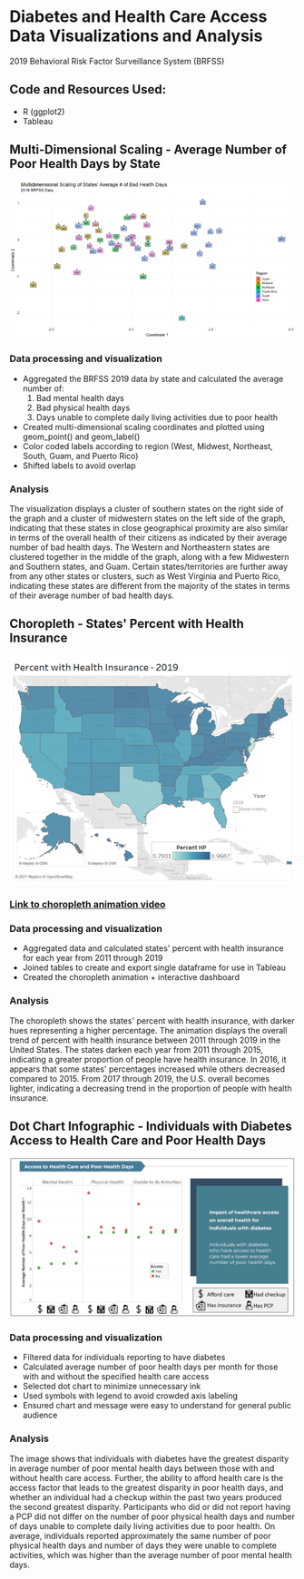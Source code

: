 # Diabetes and Health Care Access Data Visualizations and Analysis
2019 Behavioral Risk Factor Surveillance System (BRFSS)

## Code and Resources Used:
* R (ggplot2)
* Tableau

## Multi-Dimensional Scaling - Average Number of Poor Health Days by State
![Multi-Dimensional Scaling](/images/MDS_State_Avg_Bad_Health_Days.png)
### Data processing and visualization
* Aggregated the BRFSS 2019 data by state and calculated the average number of:
    1. Bad mental health days
    2. Bad physical health days
    3. Days unable to complete daily living activities due to poor health
* Created multi-dimensional scaling coordinates and plotted using geom_point() and geom_label()
* Color coded labels according to region (West, Midwest, Northeast, South, Guam, and Puerto Rico)
* Shifted labels to avoid overlap

### Analysis
The visualization displays a cluster of southern states on the right side of the graph and a cluster of midwestern states on the left side of the graph, indicating that these states in close geographical proximity are also similar in terms of the overall health of their citizens as indicated by their average number of bad health days.  The Western and Northeastern states are clustered together in the middle of the graph, along with a few Midwestern and Southern states, and Guam. Certain states/territories are further away from any other states or clusters, such as West Virginia and Puerto Rico, indicating these states are different from the majority of the states in terms of their average number of bad health days.

## Choropleth - States' Percent with Health Insurance

![Percent with health insurance](/images/statePercentHealthInsurance2019.png)

### [Link to choropleth animation video](https://youtu.be/acC3c1pTr3k)
### Data processing and visualization
* Aggregated data and calculated states' percent with health insurance for each year from 2011 through 2019
* Joined tables to create and export single dataframe for use in Tableau
* Created the choropleth animation + interactive dashboard

### Analysis
The choropleth shows the states' percent with health insurance, with darker hues representing a higher percentage.  The animation displays the overall trend of percent with health insurance between 2011 through 2019 in the United States.  The states darken each year from 2011 through 2015, indicating a greater proportion of people have health insurance. In 2016, it appears that some states' percentages increased while others decreased compared to 2015. From 2017 through 2019, the U.S. overall becomes lighter, indicating a decreasing trend in the proportion of people with health insurance. 

## Dot Chart Infographic - Individuals with Diabetes Access to Health Care and Poor Health Days
![Access to health care inforgraphic](/images/healthCareAccess_infographic.png)
### Data processing and visualization
* Filtered data for individuals reporting to have diabetes
* Calculated average number of poor health days per month for those with and without the specified health care access
* Selected dot chart to minimize unnecessary ink
* Used symbols with legend to avoid crowded axis labeling
* Ensured chart and message were easy to understand for general public audience

### Analysis
The image shows that individuals with diabetes have the greatest disparity in average number of poor mental health days between those with and without health care access.  Further, the ability to afford health care is the access factor that leads to the greatest disparity in poor health days, and whether an individual had a checkup within the past two years produced the second greatest disparity.  Participants who did or did not report having a PCP did not differ on the number of poor physical health days and number of days unable to complete daily living activities due to poor health.  On average, individuals reported approximately the same number of poor physical health days and number of days they were unable to complete activities, which was higher than the average number of poor mental health days.
